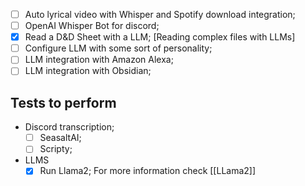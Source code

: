 - [ ] Auto lyrical video with Whisper and Spotify download integration;
- [ ] OpenAI Whisper Bot for discord;
- [x] Read a D&D Sheet with a LLM;  [Reading complex files with LLMs]
- [ ] Configure LLM with some sort of personality;
- [ ] LLM integration with Amazon Alexa;
- [ ] LLM integration with Obsidian;
## Tests to perform

*  Discord transcription;
	- [ ] SeasaltAI;
	- [ ] Scripty;
* LLMS
	- [x]  Run Llama2; For more information check [[LLama2]]